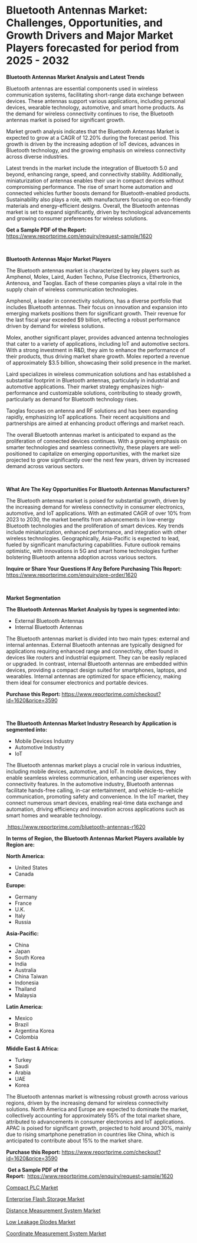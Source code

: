 <p><h1>Bluetooth Antennas Market: Challenges, Opportunities, and Growth Drivers and Major Market Players forecasted for period from 2025 - 2032</h1></p><p><strong>Bluetooth Antennas Market Analysis and Latest Trends</strong></p>
<p><p>Bluetooth antennas are essential components used in wireless communication systems, facilitating short-range data exchange between devices. These antennas support various applications, including personal devices, wearable technology, automotive, and smart home products. As the demand for wireless connectivity continues to rise, the Bluetooth antennas market is poised for significant growth.</p><p>Market growth analysis indicates that the Bluetooth Antennas Market is expected to grow at a CAGR of 12.20% during the forecast period. This growth is driven by the increasing adoption of IoT devices, advances in Bluetooth technology, and the growing emphasis on wireless connectivity across diverse industries. </p><p>Latest trends in the market include the integration of Bluetooth 5.0 and beyond, enhancing range, speed, and connectivity stability. Additionally, miniaturization of antennas enables their use in compact devices without compromising performance. The rise of smart home automation and connected vehicles further boosts demand for Bluetooth-enabled products. Sustainability also plays a role, with manufacturers focusing on eco-friendly materials and energy-efficient designs. Overall, the Bluetooth antennas market is set to expand significantly, driven by technological advancements and growing consumer preferences for wireless solutions.</p></p>
<p><strong>Get a Sample PDF of the Report:&nbsp;</strong> <a href="https://www.reportprime.com/enquiry/request-sample/1620?utm_campaign=16&utm_medium=2&utm_source=Github&utm_content=ia&utm_term=18032025&utm_id=bluetooth-antennas">https://www.reportprime.com/enquiry/request-sample/1620</a></p>
<p>&nbsp;</p>
<p><strong>Bluetooth Antennas Major Market Players</strong></p>
<p><p>The Bluetooth antennas market is characterized by key players such as Amphenol, Molex, Laird, Auden Techno, Pulse Electronics, Ethertronics, Antenova, and Taoglas. Each of these companies plays a vital role in the supply chain of wireless communication technologies.</p><p>Amphenol, a leader in connectivity solutions, has a diverse portfolio that includes Bluetooth antennas. Their focus on innovation and expansion into emerging markets positions them for significant growth. Their revenue for the last fiscal year exceeded $9 billion, reflecting a robust performance driven by demand for wireless solutions.</p><p>Molex, another significant player, provides advanced antenna technologies that cater to a variety of applications, including IoT and automotive sectors. With a strong investment in R&D, they aim to enhance the performance of their products, thus driving market share growth. Molex reported a revenue of approximately $3.5 billion, showcasing their solid presence in the market.</p><p>Laird specializes in wireless communication solutions and has established a substantial footprint in Bluetooth antennas, particularly in industrial and automotive applications. Their market strategy emphasizes high-performance and customizable solutions, contributing to steady growth, particularly as demand for Bluetooth technology rises. </p><p>Taoglas focuses on antenna and RF solutions and has been expanding rapidly, emphasizing IoT applications. Their recent acquisitions and partnerships are aimed at enhancing product offerings and market reach. </p><p>The overall Bluetooth antennas market is anticipated to expand as the proliferation of connected devices continues. With a growing emphasis on smarter technologies and seamless connectivity, these players are well-positioned to capitalize on emerging opportunities, with the market size projected to grow significantly over the next few years, driven by increased demand across various sectors.</p></p>
<p>&nbsp;</p>
<p><strong>What Are The Key Opportunities For Bluetooth Antennas Manufacturers?</strong></p>
<p><p>The Bluetooth antennas market is poised for substantial growth, driven by the increasing demand for wireless connectivity in consumer electronics, automotive, and IoT applications. With an estimated CAGR of over 10% from 2023 to 2030, the market benefits from advancements in low-energy Bluetooth technologies and the proliferation of smart devices. Key trends include miniaturization, enhanced performance, and integration with other wireless technologies. Geographically, Asia-Pacific is expected to lead, fueled by significant manufacturing capabilities. Future outlook remains optimistic, with innovations in 5G and smart home technologies further bolstering Bluetooth antenna adoption across various sectors.</p></p>
<p><strong>Inquire or Share Your Questions If Any Before Purchasing This Report:</strong> <a href="https://www.reportprime.com/enquiry/pre-order/1620?utm_campaign=16&utm_medium=2&utm_source=Github&utm_content=ia&utm_term=18032025&utm_id=bluetooth-antennas">https://www.reportprime.com/enquiry/pre-order/1620</a></p>
<p>&nbsp;</p>
<p><strong>Market Segmentation</strong></p>
<p><strong>The Bluetooth Antennas Market Analysis by types is segmented into:</strong></p>
<p><ul><li>External Bluetooth Antennas</li><li>Internal Bluetooth Antennas</li></ul></p>
<p><p>The Bluetooth antennas market is divided into two main types: external and internal antennas. External Bluetooth antennas are typically designed for applications requiring enhanced range and connectivity, often found in devices like routers and industrial equipment. They can be easily replaced or upgraded. In contrast, internal Bluetooth antennas are embedded within devices, providing a compact design suited for smartphones, laptops, and wearables. Internal antennas are optimized for space efficiency, making them ideal for consumer electronics and portable devices.</p></p>
<p><strong>Purchase this Report:&nbsp;</strong><a href="https://www.reportprime.com/checkout?id=1620&price=3590&utm_campaign=16&utm_medium=2&utm_source=Github&utm_content=ia&utm_term=18032025&utm_id=bluetooth-antennas">https://www.reportprime.com/checkout?id=1620&price=3590</a></p>
<p>&nbsp;</p>
<p><strong>The Bluetooth Antennas Market Industry Research by Application is segmented into:</strong></p>
<p><ul><li>Mobile Devices Industry</li><li>Automotive Industry</li><li>IoT</li></ul></p>
<p><p>The Bluetooth antennas market plays a crucial role in various industries, including mobile devices, automotive, and IoT. In mobile devices, they enable seamless wireless communication, enhancing user experiences with connectivity features. In the automotive industry, Bluetooth antennas facilitate hands-free calling, in-car entertainment, and vehicle-to-vehicle communication, promoting safety and convenience. In the IoT market, they connect numerous smart devices, enabling real-time data exchange and automation, driving efficiency and innovation across applications such as smart homes and wearable technology.</p></p>
<p><a href="https://www.reportprime.com/bluetooth-antennas-r1620?utm_campaign=16&utm_medium=2&utm_source=Github&utm_content=ia&utm_term=18032025&utm_id=bluetooth-antennas">&nbsp;https://www.reportprime.com/bluetooth-antennas-r1620</a></p>
<p><strong>In terms of Region, the Bluetooth Antennas Market Players available by Region are:</strong></p>
<p>
    <p> <strong> North America: </strong>
        <ul>
            <li>United States</li>
            <li>Canada</li>
        </ul>
        </p> 
    <p> <strong> Europe: </strong>
        <ul>
            <li>Germany</li>
            <li>France</li>
            <li>U.K.</li>
            <li>Italy</li>
            <li>Russia</li>
        </ul>
        </p> 
    <p> <strong> Asia-Pacific: </strong>
        <ul>
            <li>China</li>
            <li>Japan</li>
            <li>South Korea</li>
            <li>India</li>
            <li>Australia</li>
            <li>China Taiwan</li>
            <li>Indonesia</li>
            <li>Thailand</li>
            <li>Malaysia</li>
        </ul>
        </p> 
    <p> <strong> Latin America: </strong>
        <ul>
            <li>Mexico</li>
            <li>Brazil</li>
            <li>Argentina Korea</li>
            <li>Colombia</li>
        </ul>
        </p> 
    <p> <strong> Middle East & Africa: </strong>
        <ul>
            <li>Turkey</li>
            <li>Saudi</li>
            <li>Arabia</li>
            <li>UAE</li>
            <li>Korea</li>
        </ul>
    </p>
    </p>
<p><p>The Bluetooth antennas market is witnessing robust growth across various regions, driven by the increasing demand for wireless connectivity solutions. North America and Europe are expected to dominate the market, collectively accounting for approximately 55% of the total market share, attributed to advancements in consumer electronics and IoT applications. APAC is poised for significant growth, projected to hold around 30%, mainly due to rising smartphone penetration in countries like China, which is anticipated to contribute about 15% to the market share.</p></p>
<p><strong>Purchase this Report: </strong><a href="https://www.reportprime.com/checkout?id=1620&price=3590&utm_campaign=16&utm_medium=2&utm_source=Github&utm_content=ia&utm_term=18032025&utm_id=bluetooth-antennas">https://www.reportprime.com/checkout?id=1620&price=3590</a></p>
<p>&nbsp;<strong>Get a Sample PDF of the Report:&nbsp;&nbsp;</strong><a href="https://www.reportprime.com/enquiry/request-sample/1620?utm_campaign=16&utm_medium=2&utm_source=Github&utm_content=ia&utm_term=18032025&utm_id=bluetooth-antennas">https://www.reportprime.com/enquiry/request-sample/1620</a></p>
<p><strong></strong></p>
<p><p><a href="https://github.com/countpapajwp/Market-Research-Report-List-1/blob/main/compact-plc-market.md?utm_campaign=16&utm_medium=2&utm_source=Github&utm_content=ia&utm_term=18032025&utm_id=bluetooth-antennas">Compact PLC Market</a></p><p><a href="https://github.com/YashRP12/Market-Research-Report-List-7/blob/main/enterprise-flash-storage-market.md?utm_campaign=16&utm_medium=2&utm_source=Github&utm_content=ia&utm_term=18032025&utm_id=bluetooth-antennas">Enterprise Flash Storage Market</a></p><p><a href="https://github.com/gfellcincot4/Market-Research-Report-List-1/blob/main/distance-measurement-system-market.md?utm_campaign=16&utm_medium=2&utm_source=Github&utm_content=ia&utm_term=18032025&utm_id=bluetooth-antennas">Distance Measurement System Market</a></p><p><a href="https://github.com/wraggfomath/Market-Research-Report-List-1/blob/main/low-leakage-diodes-market.md?utm_campaign=16&utm_medium=2&utm_source=Github&utm_content=ia&utm_term=18032025&utm_id=bluetooth-antennas">Low Leakage Diodes Market</a></p><p><a href="https://github.com/haagarocapmj/Market-Research-Report-List-1/blob/main/coordinate-measurement-system-market.md?utm_campaign=16&utm_medium=2&utm_source=Github&utm_content=ia&utm_term=18032025&utm_id=bluetooth-antennas">Coordinate Measurement System Market</a></p></p>